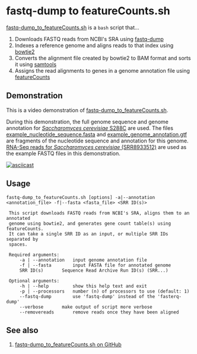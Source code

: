# fastq-dump to featureCounts.sh

[fastq-dump_to_featureCounts.sh](../scripts/fastq-dump_to_featureCounts.sh) is a `bash` script that...

1. Downloads FASTQ reads from NCBI's SRA using [fastq-dump](fastq-dump.md)
2. Indexes a reference genome and aligns reads to that index using [bowtie2](bowtie2.md)
3. Converts the alignment file created by bowtie2 to BAM format and sorts it using [samtools](samtools.md)
4. Assigns the read alignments to genes in a genome annotation file using [featureCounts](featureCounts.md)

## Demonstration

This is a video demonstration of [fastq-dump_to_featureCounts.sh](../scripts/fastq-dump_to_featureCounts.sh).

During this demonstration, the full genome sequence and genome annotation for [*Saccharomyces cerevisiae* S288C](https://www.ncbi.nlm.nih.gov/assembly/GCF_000146045.2) are used. The files [example_nucleotide_sequence.fasta](../data/example_nucleotide_sequence.fasta) and [example_genome_annotation.gtf](../data/example_genome_annotation.gtf) are fragments of the nucleotide sequence and annotation for this genome. [RNA-Seq reads for *Saccharomyces cerevisiae* (SRR8933512)](https://www.ncbi.nlm.nih.gov/sra/SRR8933512) are used as the example FASTQ files in this demonstration.

[![asciicast](https://asciinema.org/a/308745.svg)](https://asciinema.org/a/308745?autoplay=1)

## Usage

```
fastq-dump_to_featureCounts.sh [options] -a|--annotation <annotation_file> -f|--fasta <fasta_file> <SRR ID(s)> 
 
 This script downloads FASTQ reads from NCBI's SRA, aligns them to an annotated 
 genome using bowtie2, and generates gene count table(s) using featureCounts.
 It can take a single SRR ID as an input, or multiple SRR IDs separated by
 spaces.
 
 Required arguments: 
 	 -a | --annotation	 input genome annotation file 
 	 -f | --fasta		 input FASTA file for annotated genome 
 	 SRR ID(s)		 Sequence Read Archive Run ID(s) (SRR...) 
 
 Optional arguments: 
 	 -h | --help		 show this help text and exit 
 	 -p | --processors	 number (n) of processors to use (default: 1) 
 	 --fastq-dump		 use 'fastq-dump' instead of the 'fasterq-dump'
 	 --verbose		 make output of script more verbose
 	 --removereads		 remove reads once they have been aligned
```

## See also

1. [fastq-dump_to_featureCounts.sh on GitHub](https://github.com/rnnh/bioinfo-notebook/blob/master/scripts/fastq-dump_to_featureCounts.sh)
